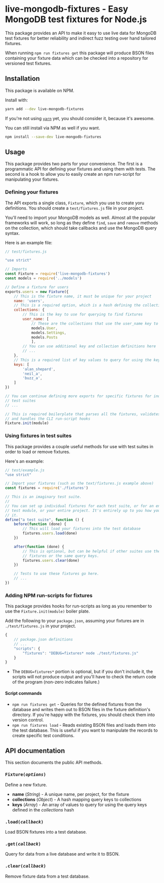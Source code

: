 # live-mongodb-fixtures - Easy MongoDB test fixtures for Node.js

This package provides an API to make it easy to use live data for MongoDB test
fixtures for better reliability and indirect fuzz testing over hand tailored
fixtures.

When running `npm run fixtures get` this package will produce BSON files
containing your fixture data which can be checked into a repository for
versioned test fixtures.

## Installation

This package is available on NPM.

Install with:

```bash
yarn add --dev live-mongodb-fixtures
```

If you're not using [`yarn`](https://yarnpkg.com/) yet, you should consider it,
because it's awesome.

You can still install via NPM as well if you want.

```bash
npm install --save-dev live-mongodb-fixtures
```

## Usage

This package provides two parts for your convenience. The first is a
programmatic API for defining your fixtures and using them with tests. The
second is a hook to allow you to easily create an npm run-script for
manipulating your fixtures.

### Defining your fixtures

The API exports a single class, `Fixture`, which you use to create yoru
definitions. You should create a `test/fixtures.js` file in your project.

You'll need to import your MongoDB models as well. Almost all the popular
frameworks will work, so long as they define `find`, `save` and `remove`
methods on the collection, which should take callbacks and use the MongoDB
query syntax.

Here is an example file:

```javascript
// test/fixtures.js

"use strict"

// Imports
const Fixture = require('live-mongodb-fixtures')
const models = require('../models')

// Define a fixture for users
exports.users = new Fixture({
    // This is the fixture name, it must be unique for your project
    name: 'users',
    // This is a required option, which is a hash defining the collections
    collections: {
        // This is the key to use for querying to find fixtures
        user_name: [
            // These are the collections that use the user_name key to query
            models.User,
            models.Settings,
            models.Posts
            ],
        // You can use additional key and collection definitions here
        // ...
    },
    // This is a required list of key values to query for using the keys above
    keys: [
        'alan_shepard',
        'neil_a',
        'buzz_a',
    ]
})

// You can continue defining more exports for specific fixtures for individual
// test suites
// ...

// This is required boilerplate that parses all the fixtures, validates them,
// and handles the CLI run-script hooks
Fixture.init(module)

```

### Using fixtures in test suites

This package provides a couple useful methods for use with test suites in order
to load or remove fixtures.

Here's an example:

```javascript
// test/example.js
"use strict"

// Import your fixtures (such as the text/fixtures.js example above)
const fixtures = require('./fixtures')

// This is an imaginary test suite.
//
// You can set up individual fixtures for each test suite, or for an entire
// test module, or your entire project. It's entirely up to you how you organize
// it.
define("a test suite", function () {
    before(function (done) {
        // This will load your fixtures into the test database
        fixtures.users.load(done)
    })

    after(function (done) {
        // This is optional, but can be helpful if other suites use the same
        // fixtures or the same query keys.
        fixtures.users.clear(done)
    })

    // Tests to use these fixtures go here.
    // ...
})
```

### Adding NPM run-scripts for fixtures

This package provides hooks for run-scripts as long as you remember to use the
`Fixture.init(module)` boiler plate.

Add the following to your `package.json`, assuming your fixtures are in
`./test/fixtures.js` in your project.

```javascript
{
    // package.json definitions
    // ...
    "scripts": {
        "fixtures": "DEBUG=fixtures* node ./test/fixtures.js"
    }
}
```

- The `DEBUG=fixtures*` portion is optional, but if you don't include it, the
  scripts will not produce output and you'll have to check the return code of
  the program (non-zero indicates failure.)

#### Script commands

- `npm run fixtures get` - Queries for the defined fixtures from the database
  and writes them out to BSON files in the fixture definition's directory. If
  you're happy with the fixtures, you should check them into version control.
- `npm run fixtures load` - Reads existing BSON files and loads them into the
  test database. This is useful if you want to manipulate the records to create
  specific test conditions.

## API documentation

This section documents the public API methods.

### `Fixture(`*`options`*`)`

Define a new fixture.

- **name** (*String*) - A unique name, per project, for the fixture
- **collections** (*Object*) - A hash mapping query keys to collections
- **keys** (*Array*) - An array of values to query for using the query keys
  defined in the *collections* hash

### `.load(`*`callback`*`)`

Load BSON fixtures into a test database.

### `.get(`*`callback`*`)`

Query for data from a live database and write it to BSON.

### `.clear(`*`callback`*`)`

Remove fixture data from a test database.

